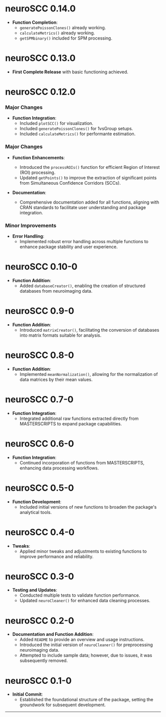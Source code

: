 # neuroSCC 0.14.0

- **Function Completion**:
  - `generatePoissonClones()` already working.
  - `calculateMetrics()` already working.
  - `getSPMbinary()` included for SPM processing.
  
# neuroSCC 0.13.0

- **First Complete Release** with basic functioning achieved.

# neuroSCC 0.12.0

### Major Changes

- **Function Integration**:
  - Included `plotSCC()` for visualization.
  - Included `generatePoissonClones()` for 1vsGroup setups.
  - Included `calculateMetrics()` for performante estimation.

### Major Changes

- **Function Enhancements**:
  - Introduced the `processROIs()` function for efficient Region of Interest (ROI) processing.
  - Updated `getPoints()` to improve the extraction of significant points from Simultaneous Confidence Corridors (SCCs).

- **Documentation**:
  - Comprehensive documentation added for all functions, aligning with CRAN standards to facilitate user understanding and package integration.

### Minor Improvements

- **Error Handling**:
  - Implemented robust error handling across multiple functions to enhance package stability and user experience.

# neuroSCC 0.10-0

- **Function Addition**:
  - Added `databaseCreator()`, enabling the creation of structured databases from neuroimaging data.

# neuroSCC 0.9-0

- **Function Addition**:
  - Introduced `matrixCreator()`, facilitating the conversion of databases into matrix formats suitable for analysis.

# neuroSCC 0.8-0

- **Function Addition**:
  - Implemented `meanNormalization()`, allowing for the normalization of data matrices by their mean values.

# neuroSCC 0.7-0

- **Function Integration**:
  - Integrated additional raw functions extracted directly from MASTERSCRIPTS to expand package capabilities.

# neuroSCC 0.6-0

- **Function Integration**:
  - Continued incorporation of functions from MASTERSCRIPTS, enhancing data processing workflows.

# neuroSCC 0.5-0

- **Function Development**:
  - Included initial versions of new functions to broaden the package's analytical tools.

# neuroSCC 0.4-0

- **Tweaks**:
  - Applied minor tweaks and adjustments to existing functions to improve performance and reliability.

# neuroSCC 0.3-0

- **Testing and Updates**:
  - Conducted multiple tests to validate function performance.
  - Updated `neuroCleaner()` for enhanced data cleaning processes.

# neuroSCC 0.2-0

- **Documentation and Function Addition**:
  - Added `README` to provide an overview and usage instructions.
  - Introduced the initial version of `neuroCleaner()` for preprocessing neuroimaging data.
  - Attempted to include sample data; however, due to issues, it was subsequently removed.

# neuroSCC 0.1-0

- **Initial Commit**:
  - Established the foundational structure of the package, setting the groundwork for subsequent development.

---

